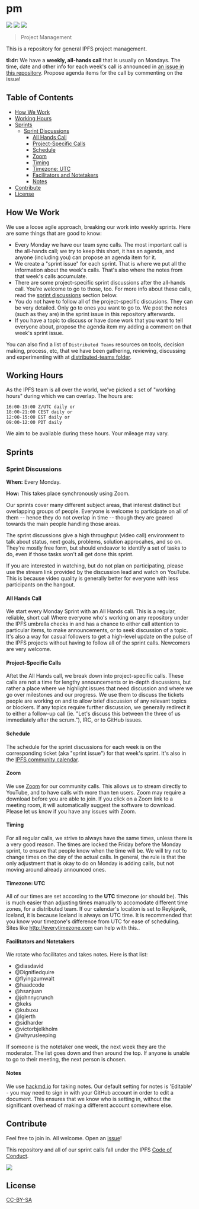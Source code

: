 # pm

[![](https://img.shields.io/badge/made%20by-Protocol%20Labs-blue.svg?style=flat-square)](http://ipn.io)
[![](https://img.shields.io/badge/project-IPFS-blue.svg?style=flat-square)](http://ipfs.io/)
[![](https://img.shields.io/badge/freenode-%23ipfs-blue.svg?style=flat-square)](http://webchat.freenode.net/?channels=%23ipfs)

> Project Management

This is a repository for general IPFS project management.

**tl:dr:** We have a **weekly, all-hands call** that is usually on Mondays. The time, date and other info for each week's call is announced in [an issue in this repository](https://github.com/ipfs/pm/issues). Propose agenda items for the call by commenting on the issue!

## Table of Contents

- [How We Work](#how-we-work)
- [Working Hours](#working-hours)
- [Sprints](#sprints)
  - [Sprint Discussions](#sprint-discussions)
    - [All Hands Call](#all-hands-call)
    - [Project-Specific Calls](#project-specific-calls)
    - [Schedule](#schedule)
    - [Zoom](#zoom)
    - [Timing](#timing)
    - [Timezone: UTC](#timezone-utc)
    - [Facilitators and Notetakers](#facilitators-and-notetakers)
    - [Notes](#notes)
- [Contribute](#contribute)
- [License](#license)

## How We Work

We use a loose agile approach, breaking our work into weekly sprints. Here are some things that are good to know:

- Every Monday we have our team sync calls. The most important call is the all-hands call; we try to keep this short, it has an agenda, and anyone (including you) can propose an agenda item for it.
- We create a "sprint issue" for each sprint. That is where we put all the information about the week's calls. That's also where the notes from that week's calls accumulate.
- There are some project-specific sprint discussions after the all-hands call. You're welcome to go to those, too. For more info about these calls, read the [sprint discussions](#sprint-discussions) section below.
- You do not have to follow all of the project-specific discusions. They can be very detailed. Only go to ones you want to go to. We post the notes (such as they are) in the sprint issue in this repository afterwards.
- If you have a topic to discuss or have done work that you want to tell everyone about, propose the agenda item my adding a comment on that week's sprint issue.

You can also find a list of `Distributed Teams` resources on tools, decision making, process, etc, that we have been gathering, reviewing, discussing and experimenting with at [distributed-teams folder](/distributed-teams).

## Working Hours

As the IPFS team is all over the world, we've picked a set of "working hours" during which we can overlap. The hours are:

```
16:00-19:00 Z/UTC daily or
18:00-21:00 CEST daily or
12:00-15:00 EST daily or
09:00-12:00 PDT daily
```

We aim to be available during these hours. Your mileage may vary.

## Sprints

### Sprint Discussions

**When:** Every Monday.

**How:** This takes place synchronously using Zoom.

Our sprints cover many different subject areas, that interest distinct but overlapping groups of people. Everyone is welcome to participate on all of them -- hence they do not overlap in time -- though they are geared towards the main people handling those areas.

The sprint discussions give a high throughput (video call) environment to talk about status, next goals, problems, solution approcahes, and so on. They're mostly free form, but should endeavor to identify a set of tasks to do, even if those tasks won't all get done this sprint.

If you are interested in watching, but do not plan on participating, please use the stream link provided by the discussion lead and watch on YouTube. This is because video quality is generally better for everyone with less participants on the hangout.

#### All Hands Call

We start every Monday Sprint with an All Hands call. This is a regular, reliable, short call Where everyone who's working on any repository under the IPFS umbrella checks in and has a chance to either call attention to particular items, to make announcements, or to seek discussion of a topic. It's also a way for casual followers to get a high-level update on the pulse of the IPFS projects without having to follow all of the sprint calls. Newcomers are very welcome.

#### Project-Specific Calls

Aftet the All Hands call, we break down into project-specific calls. These calls are not a time for lengthy announcements or in-depth discussions, but rather a place where we highlight issues that need discussion and where we go over milestones and our progress. We use them to discuss the tickets people are working on and to allow brief discussion of any relevant topics or blockers. If any topics require further discussion, we generally redirect it to either a follow-up call (ie. "Let's discuss this between the three of us immediately after the scrum."), IRC, or to GitHub issues.

#### Schedule

The schedule for the sprint discussions for each week is on the corresponding ticket (aka "sprint issue") for that week's sprint. It's also in the [IPFS community calendar](https://calendar.google.com/calendar/embed?src=ipfs.io_eal36ugu5e75s207gfjcu0ae84@group.calendar.google.com&ctz=America/New_York).

#### Zoom

We use [Zoom](http://zoom.us/) for our community calls. This allows us to stream directly to YouTube, and to have calls with more than ten users. Zoom may require a download before you are able to join. If you click on a Zoom link to a meeting room, it will automatically suggest the software to download. Please let us know if you have any issues with Zoom.

#### Timing

For all regular calls, we strive to always have the same times, unless there is a very good reason. The times are locked the Friday before the Monday sprint, to ensure that people know when the time will be. We will try not to change times on the day of the actual calls. In general, the rule is that the only adjustment that is okay to do on Monday is adding calls, but not moving around already announced ones.

#### Timezone: UTC

All of our times are set according to the **UTC** timezone (or should be). This is much easier than adjusting times manually to accomodate different time zones, for a distributed team. If our calendar's location is set to Reykjavík, Iceland, it is because Iceland is always on UTC time. It is recommended that you know your timezone's difference from UTC for ease of scheduling. Sites like http://everytimezone.com can help with this..

#### Facilitators and Notetakers

We rotate who facilitates and takes notes. Here is that list:

- @diasdavid
- @Dignifiedquire
- @flyingzumwalt
- @haadcode
- @hsanjuan
- @johnnycrunch
- @keks
- @kubuxu
- @lgierth
- @sidharder
- @victorbjelkholm
- @whyrusleeping

If someone is the notetaker one week, the next week they are the moderator. The list goes down and then around the top. If anyone is unable to go to their meeting, the next person is chosen.

#### Notes

We use [hackmd.io](https://hackmd.io) for taking notes. Our default setting for notes is 'Editable' - you may need to sign in with your GitHub account in order to edit a document. This ensures that we know who is setting in, without the significant overhead of making a different account somewhere else.

## Contribute

Feel free to join in. All welcome. Open an [issue](https://github.com/ipfs/pm/issues)!

This repository and all of our sprint calls fall under the IPFS [Code of Conduct](https://github.com/ipfs/community/blob/master/code-of-conduct.md).

[![](https://cdn.rawgit.com/jbenet/contribute-ipfs-gif/master/img/contribute.gif)](https://github.com/ipfs/community/blob/master/contributing.md)

## License

[CC-BY-SA](LICENSE)
